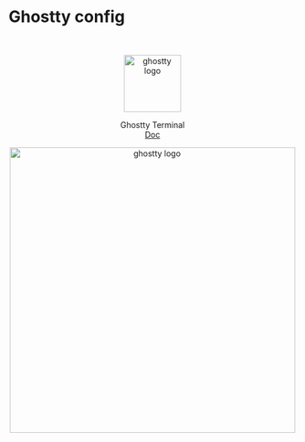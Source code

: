 # Ghostty config

<div align="center">
    <br/>
    <p>
        <img src="https://ghostty.org/_next/static/media/ghostty-wordmark.6a43fa21.svg" title="ghostty" alt="ghostty logo" width="100" />
    </p>
    <p>
        Ghostty Terminal
        <br/>
        <a href="https://ghostty.org/">
            Doc
        </a>
    </p>
        <p>
        <img src="https://i.imgur.com/5kzhY5w.png" title="ghostty" alt="ghostty logo" width="500" />
    </p>
    <br/>
</div>